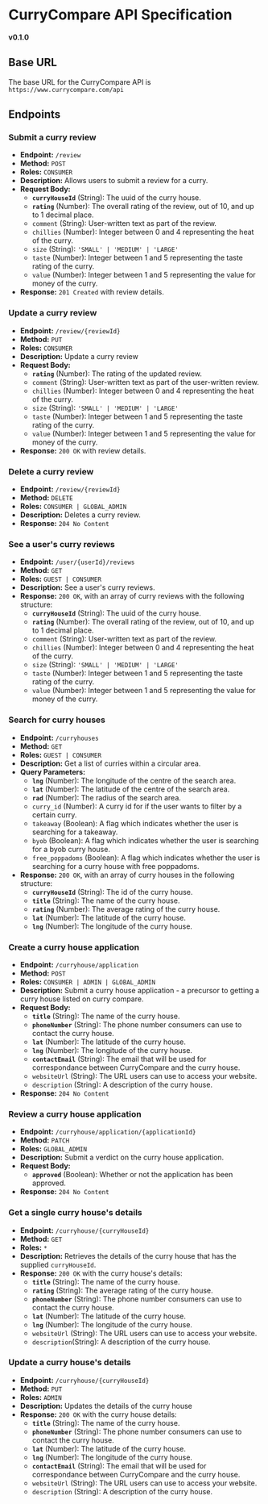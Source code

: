 # CurryCompare API Specification
**v0.1.0**

## Base URL
The base URL for the CurryCompare API is `https://www.currycompare.com/api`

## Endpoints

### Submit a curry review
 - **Endpoint:** `/review`
 - **Method:** `POST`
 - **Roles:** `CONSUMER`
 - **Description:** Allows users to submit a review for a curry.
 - **Request Body:**
   - **`curryHouseId`** (String): The uuid of the curry house.
   - **`rating`** (Number): The overall rating of the review, out of 10, and up to 1 decimal place.
   - `comment` (String): User-written text as part of the review.
   - `chillies` (Number): Integer between 0 and 4 representing the heat of the curry.
   - `size` (String): `'SMALL' | 'MEDIUM' | 'LARGE'`
   - `taste` (Number): Integer between 1 and 5 representing the taste rating of the curry.
   - `value` (Number): Integer between 1 and 5 representing the value for money of the curry.
 - **Response:** `201 Created` with review details.

### Update a curry review
 - **Endpoint:** `/review/{reviewId}`
 - **Method:** `PUT`
 - **Roles:** `CONSUMER`
 - **Description:** Update a curry review
 - **Request Body:**
   - **`rating`** (Number): The rating of the updated review.
   - `comment` (String): User-written text as part of the user-written review.
   - `chillies` (Number): Integer between 0 and 4 representing the heat of the curry.
   - `size` (String): `'SMALL' | 'MEDIUM' | 'LARGE'`
   - `taste` (Number): Integer between 1 and 5 representing the taste rating of the curry.
   - `value` (Number): Integer between 1 and 5 representing the value for money of the curry.
 - **Response:** `200 OK` with review details.
  
### Delete a curry review
 - **Endpoint:** `/review/{reviewId}`
 - **Method:** `DELETE`
 - **Roles:** `CONSUMER | GLOBAL_ADMIN`
 - **Description:** Deletes a curry review.
 - **Response:** `204 No Content`

### See a user's curry reviews
 - **Endpoint:** `/user/{userId}/reviews`
 - **Method:** `GET`
 - **Roles:** `GUEST | CONSUMER`
 - **Description:** See a user's curry reviews.
 - **Response:** `200 OK`, with an array of curry reviews with the following structure:
   - **`curryHouseId`** (String): The uuid of the curry house.
   - **`rating`** (Number): The overall rating of the review, out of 10, and up to 1 decimal place.
   - `comment` (String): User-written text as part of the review.
   - `chillies` (Number): Integer between 0 and 4 representing the heat of the curry.
   - `size` (String): `'SMALL' | 'MEDIUM' | 'LARGE'`
   - `taste` (Number): Integer between 1 and 5 representing the taste rating of the curry.
   - `value` (Number): Integer between 1 and 5 representing the value for money of the curry.

### Search for curry houses
 - **Endpoint:** `/curryhouses`
 - **Method:** `GET`
 - **Roles:** `GUEST | CONSUMER`
 - **Description:** Get a list of curries within a circular area.
 - **Query Parameters:**
   - **`lng`** (Number): The longitude of the centre of the search area.
   - **`lat`** (Number): The latitude of the centre of the search area.
   - **`rad`** (Number): The radius of the search area.
   - `curry_id` (Number): A curry id for if the user wants to filter by a certain curry.
   - `takeaway` (Boolean): A flag which indicates whether the user is searching for a takeaway.
   - `byob` (Boolean): A flag which indicates whether the user is searching for a byob curry house.
   - `free_poppadoms` (Boolean): A flag which indicates whether the user is searching for a curry house with free poppadoms.
 - **Response:** `200 OK`, with an array of curry houses in the following structure:
    - **`curryHouseId`** (String): The id of the curry house. 
    - **`title`** (String): The name of the curry house.
    - **`rating`** (Number): The average rating of the curry house.
    - **`lat`** (Number): The latitude of the curry house.
    - **`lng`** (Number): The longitude of the curry house.

### Create a curry house application
 - **Endpoint:** `/curryhouse/application`
 - **Method:** `POST`
 - **Roles:** `CONSUMER | ADMIN | GLOBAL_ADMIN`
 - **Description:** Submit a curry house application - a precursor to getting a curry house listed on curry compare.
 - **Request Body:**
   - **`title`** (String): The name of the curry house.
   - **`phoneNumber`** (String): The phone number consumers can use to contact the curry house.
   - **`lat`** (Number): The latitude of the curry house.
   - **`lng`** (Number): The longitude of the curry house.
   - **`contactEmail`** (String): The email that will be used for correspondance between CurryCompare and the curry house.
   - `websiteUrl` (String): The URL users can use to access your website.
   - `description` (String): A description of the curry house.
 - **Response:** `204 No Content`

### Review a curry house application
 - **Endpoint:** `/curryhouse/application/{applicationId}`
 - **Method:** `PATCH`
 - **Roles:** `GLOBAL_ADMIN`
 - **Description:** Submit a verdict on the curry house application.
 - **Request Body:**
   - **`approved`** (Boolean): Whether or not the application has been approved.
 - **Response:** `204 No Content`

### Get a single curry house's details
 - **Endpoint:** `/curryhouse/{curryHouseId}`
 - **Method:** `GET`
 - **Roles:** `*`
 - **Description:** Retrieves the details of the curry house that has the supplied `curryHouseId`.
 - **Response:** `200 OK` with the curry house's details:
   - **`title`** (String): The name of the curry house.
   - **`rating`** (String): The average rating of the curry house.
   - **`phoneNumber`** (String): The phone number consumers can use to contact the curry house.
   - **`lat`** (Number): The latitude of the curry house.
   - **`lng`** (Number): The longitude of the curry house.
   - `websiteUrl` (String): The URL users can use to access your website.
   - `description`(String): A description of the curry house.

### Update a curry house's details
 - **Endpoint:** `/curryhouse/{curryHouseId}`
 - **Method:** `PUT`
 - **Roles:** `ADMIN`
 - **Description:** Updates the details of the curry house
 - **Response:** `200 OK` with the curry house details:
   - **`title`** (String): The name of the curry house.
   - **`phoneNumber`** (String): The phone number consumers can use to contact the curry house.
   - **`lat`** (Number): The latitude of the curry house.
   - **`lng`** (Number): The longitude of the curry house.
   - **`contactEmail`** (String): The email that will be used for correspondance between CurryCompare and the curry house.
   - `websiteUrl` (String): The URL users can use to access your website.
   - `description` (String): A description of the curry house.







